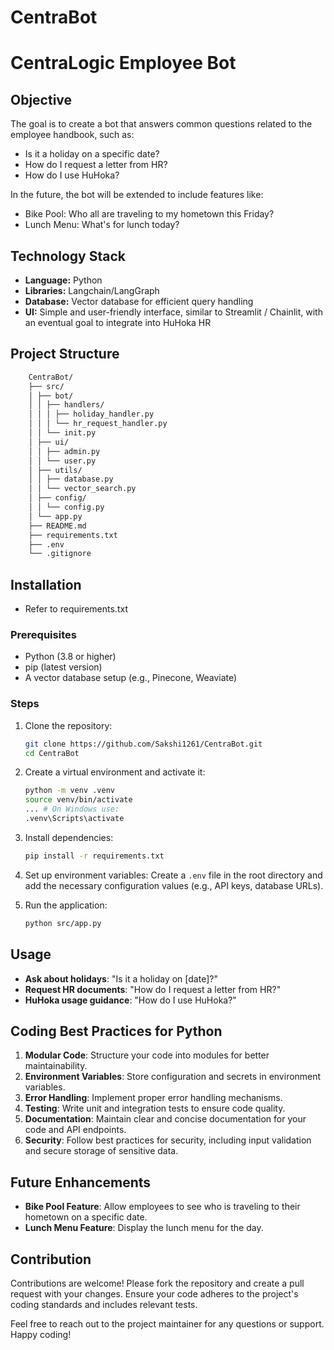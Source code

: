 # CentraBot

# CentraLogic Employee Bot

## Objective
The goal is to create a bot that answers common questions related to the employee handbook, such as:
- Is it a holiday on a specific date?
- How do I request a letter from HR?
- How do I use HuHoka?

In the future, the bot will be extended to include features like:
- Bike Pool: Who all are traveling to my hometown this Friday?
- Lunch Menu: What's for lunch today?

## Technology Stack
- **Language:** Python
- **Libraries:** Langchain/LangGraph
- **Database:** Vector database for efficient query handling
- **UI:** Simple and user-friendly interface, similar to Streamlit / Chainlit, with an eventual goal to integrate into HuHoka HR

## Project Structure
  ```bash
      CentraBot/
      ├── src/
      │ ├── bot/
      │ │ ├── handlers/
      │ │ │ ├── holiday_handler.py
      │ │ │ └── hr_request_handler.py
      │ │ └── init.py
      │ ├── ui/
      │ │ ├── admin.py
      │ │ └── user.py
      │ ├── utils/
      │ │ ├── database.py
      │ │ └── vector_search.py
      │ ├── config/
      │ │ └── config.py
      │ └── app.py
      ├── README.md
      ├── requirements.txt
      ├── .env
      └── .gitignore
  ```


## Installation
- Refer to requirements.txt

### Prerequisites
- Python (3.8 or higher)
- pip (latest version)
- A vector database setup (e.g., Pinecone, Weaviate)

### Steps
1. Clone the repository:
    ```bash
    git clone https://github.com/Sakshi1261/CentraBot.git
    cd CentraBot
    ```

2. Create a virtual environment and activate it:
    ```bash
    python -m venv .venv
    source venv/bin/activate  
    ... # On Windows use: 
    .venv\Scripts\activate
    ```

3. Install dependencies:
    ```bash
    pip install -r requirements.txt
    ```

4. Set up environment variables:
    Create a `.env` file in the root directory and add the necessary configuration values (e.g., API keys, database URLs).

5. Run the application:
    ```bash
    python src/app.py
    ```

## Usage
- **Ask about holidays**: "Is it a holiday on [date]?"
- **Request HR documents**: "How do I request a letter from HR?"
- **HuHoka usage guidance**: "How do I use HuHoka?"

## Coding Best Practices for Python
1. **Modular Code**: Structure your code into modules for better maintainability.
2. **Environment Variables**: Store configuration and secrets in environment variables.
3. **Error Handling**: Implement proper error handling mechanisms.
4. **Testing**: Write unit and integration tests to ensure code quality.
5. **Documentation**: Maintain clear and concise documentation for your code and API endpoints.
6. **Security**: Follow best practices for security, including input validation and secure storage of sensitive data.

## Future Enhancements
- **Bike Pool Feature**: Allow employees to see who is traveling to their hometown on a specific date.
- **Lunch Menu Feature**: Display the lunch menu for the day.

## Contribution
Contributions are welcome! Please fork the repository and create a pull request with your changes. Ensure your code adheres to the project's coding standards and includes relevant tests.



Feel free to reach out to the project maintainer for any questions or support. Happy coding!
